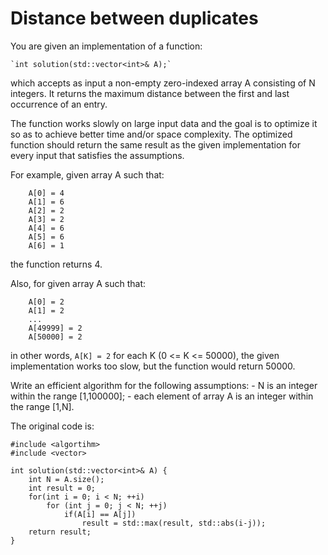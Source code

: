 # Distance between duplicates

You are given an implementation of a function:

    `int solution(std::vector<int>& A);`

which accepts as input a non-empty zero-indexed array A consisting of N integers. It returns the maximum distance between the first and last occurrence of an entry.

The function works slowly on large input data and the goal is to optimize it so as to achieve better time and/or space complexity. The optimized function should return the same result as the given implementation for every input that satisfies the assumptions.

For example, given array A such that:
```
    A[0] = 4
    A[1] = 6
    A[2] = 2
    A[3] = 2
    A[4] = 6
    A[5] = 6
    A[6] = 1
```
the function returns 4.

Also, for given array A such that:
```
    A[0] = 2
    A[1] = 2
    ...
    A[49999] = 2
    A[50000] = 2
```
in other words, `A[K] = 2` for each K (0 <= K <= 50000), the given implementation works too slow, but the function would return 50000.

Write an efficient algorithm for the following assumptions:
    - N is an integer within the range [1,100000];
    - each element of array A is an integer within the range [1,N].

The original code is:

```
#include <algortihm>
#include <vector>

int solution(std::vector<int>& A) {
    int N = A.size();
    int result = 0;
    for(int i = 0; i < N; ++i)
        for (int j = 0; j < N; ++j)
            if(A[i] == A[j])
                result = std::max(result, std::abs(i-j));
    return result;
}
```
